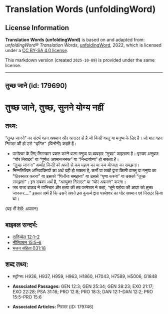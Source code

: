 # Translation Words (unfoldingWord)

## License Information

**Translation Words (unfoldingWord)** is based on and adapted from: _unfoldingWord® Translation Words_, [unfoldingWord](https://unfoldingword.org/utw), 2022, which is licensed under a [CC BY-SA 4.0 license](https://creativecommons.org/licenses/by-sa/4.0/legalcode.en).

This markdown version (created `2025-10-09`) is provided under the same license.



--------------------------------

## तुच्छ जाने (id: 179690)

तुच्छ जाने, तुच्छ, सुनने योग्य नहीं
===================================

तथ्य:
-----

“तुच्छ जानने” का संदर्भ गहन अपमान और अनादर से है जो किसी वस्तु या मनुष्य के लिए है। जो बात गहन निरादर की हो उसे "घृणित" (घिनौनी) कहते हैं।

* परमेश्वर के लिए तिरस्कार प्रकट करने वाला मनुष्य या व्यवहार “तुच्छ” कहलाता है। इसका अनुवाद “घोर निरादर” या “पूर्णतः अपमानजनक” या “निन्दायोग्य” हो सकता है।
* “तुच्छ जानना” अर्थात किसी को अपने से कम महत्व का या कम योग्यता का समझना।
* निम्नलिखित अभिव्यक्तियों का अर्थ यही हो सकता है, कर्मों या शब्दों द्वारा किसी वास्तु या मनुष्य का "तिरस्कार करना” या उसको “घिनौना समझना” या उससे “घृणा करना” या उसको “तुच्छ समझना”। इन सबका अर्थ है, “अत्युक्त निरादर” या “घोर अपमान" करना।
* जब राजा दाऊद ने व्यभिचार और हत्या की तब परमेश्वर ने कहा, “तूने यहोवा की आज्ञा को तुच्छ जानकर....” इसका अर्थ है कि उसने अपने इस कुकर्म द्वारा परमेश्वर का घोर अपमान एवं निरादर किया था।

(यह भी देखें: अपमान)

बाइबल सन्दर्भ:
--------------

* [दानिय्येल 12:1–2](https://ref.ly/Dan12:1-Dan12:2)
* [नीतिवचन 15:5–6](https://ref.ly/Prov15:5-Prov15:6)
* [भजन संहिता 031:18](rc://*/tn/help/psa/031/018)

शब्द तथ्य:
----------

* स्ट्रोंग्स: H936, H937, H959, H963, H1860, H7043, H7589, H5006, G1848

* **Associated Passages:** GEN 12:3; GEN 25:34; GEN 38:23; EXO 21:17; EXO 22:28; PSA 31:18; PRO 12:8; PRO 18:3; DAN 12:1–DAN 12:2; PRO 15:5–PRO 15:6
* **Associated Articles:** निरादर (ID: 179746)

